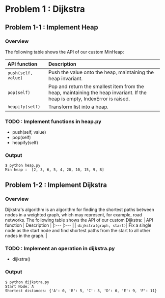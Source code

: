 # Problem 1 : Dijkstra

## Problem 1-1 : Implement Heap 
### Overview 
The following table shows the API of our custom MinHeap:

| API function | Description |
|:---          |:---         |
| `push(self, value)`| Push the value onto the heap, maintaining the heap invariant. |
| `pop(self)`| Pop and return the smallest item from the heap, maintaining the heap invariant. If the heap is empty, IndexError is raised. |
| `heapify(self)`| Transform list into a heap.|

### TODO : Implement functions in heap.py
* push(self, value)
* pop(self)
* heapify(self)

### Output
```
$ python heap.py
Min heap :  [2, 3, 6, 5, 4, 20, 10, 15, 9, 8]
```

## Problem 1-2 : Implement Dijkstra
### Overview 
Dijkstra's algorithm is an algorithm for finding the shortest paths between nodes in a weighted graph, which may represent, for example, road networks. 
The following table shows the API of our custom Dijkstra:
| API function | Description |
|:---          |:---         |
| `dijkstra(graph, start)`| Fix a single node as the start node and find shortest paths from the start to all other nodes in the graph. |

### TODO : Implement an operation in dijkstra.py
* dijkstra()

### Output
```
$ python dijkstra.py
Start Node: A
Shortest distances: {'A': 0, 'B': 5, 'C': 3, 'D': 6, 'E': 9, 'F': 11}
```
